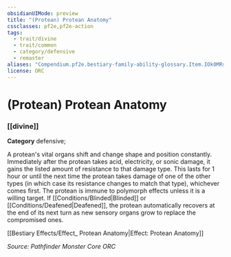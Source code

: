 ```yaml
---
obsidianUIMode: preview
title: "(Protean) Protean Anatomy"
cssclasses: pf2e,pf2e-action
tags:
  - trait/divine
  - trait/common
  - category/defensive
  - remaster
aliases: "Compendium.pf2e.bestiary-family-ability-glossary.Item.IOk0MRs3f9FrarKL"
license: ORC
---
```

# (Protean) Protean Anatomy

### [[divine]]

**Category** defensive; 




A protean's vital organs shift and change shape and position constantly. Immediately after the protean takes acid, electricity, or sonic damage, it gains the listed amount of resistance to that damage type. This lasts for 1 hour or until the next time the protean takes damage of one of the other types (in which case its resistance changes to match that type), whichever comes first. The protean is immune to polymorph effects unless it is a willing target. If [[Conditions/Blinded|Blinded]] or [[Conditions/Deafened|Deafened]], the protean automatically recovers at the end of its next turn as new sensory organs grow to replace the compromised ones.

[[Bestiary Effects/Effect_ Protean Anatomy|Effect: Protean Anatomy]]

*Source: Pathfinder Monster Core*
*ORC*
